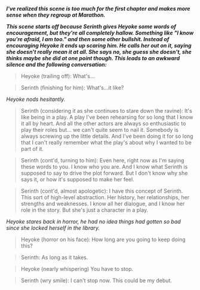 ***I've realized this scene is too much for the first chapter and makes more sense when they regroup at Marathon.***

***This scene starts off because Serinth gives Heyoke some words of encouragement, but they're all completely hallow.
Something like "I know you're afraid, I am too." and then some other bullshit.
Instead of encouraging Heyoke it ends up scaring him.
He calls her out on it, saying she doesn't really mean it at all.
She says no, she guess she doesn't, she thinks maybe she did at one point though.
This leads to an awkward silence and the following conversation:***

> Heyoke (trailing off):
What's...

> Serinth (finishing for him):
What's...it like?

*Heyoke nods hesitantly.*

> Serinth (considering it as she continues to stare down the ravine):
It's like being in a play.
A play I've been rehearsing for so long that I know it all by heart.
And all the other actors are always so enthusiastic to play their roles but...
we can't quite seem to nail it.
Somebody is always screwing up the little details.
And I've been doing it for so long that I can't really remember what the play's about why I wanted to be part of it.

> Serinth (cont'd, turning to him):
Even here, right now as I'm saying these words to you.
I know who you are.
And I know what Serinth is supposed to say to drive the plot forward.
But I don't know why she says it, or how it's supposed to make her feel.

> Serinth (cont'd, almost apologetic):
I have this concept of Serinth.
This sort of high-level abstraction.
Her history, her relationships, her strengths and weaknesses.
I know all her dialogue, and I know her role in the story.
But she's just a character in a play.

*Heyoke stares back in horror, he had no idea things had gotten so bad since she locked herself in the library.*

> Heyoke (horror on his face):
How long are you going to keep doing this?

> Serinth:
As long as it takes.

> Heyoke (nearly whispering)
You have to stop.

> Serinth (wry smile):
I can't stop now.
This could be my debut.
